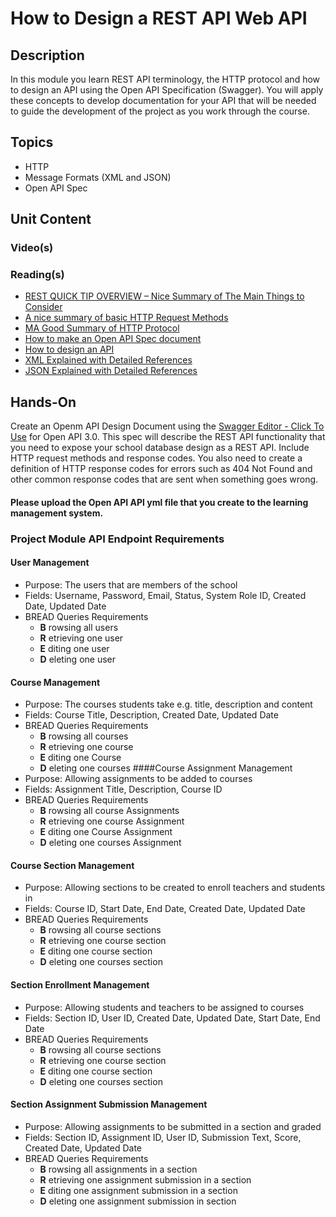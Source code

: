# How to Design a REST API Web API
## Description
In this module you learn REST API terminology, the HTTP protocol and how to design an API using the Open API Specification (Swagger).  You will apply these concepts to develop documentation for your API that will be needed to guide the development of the project as you work through the course.
## Topics
- HTTP
- Message Formats (XML and JSON)
- Open API Spec
## Unit Content
### Video(s)
### Reading(s)
* [REST QUICK TIP OVERVIEW – Nice Summary of The Main Things to Consider](https://www.restapitutorial.com/lessons/restquicktips.html)
* [A nice summary of basic HTTP Request Methods](https://www.restapitutorial.com/lessons/httpmethods.html)
* [MA Good Summary of HTTP Protocol](https://www.tutorialspoint.com/http/http_quick_guide.htm)
* [How to make an Open API Spec document](https://app.swaggerhub.com/help/tutorials/openapi-3-tutorial)
* [How to design an API](https://hackernoon.com/restful-api-design-step-by-step-guide-2f2c9f9fcdbf)
* [XML Explained with Detailed References](https://www.w3schools.com/xml/xml_whatis.asp)
* [JSON Explained with Detailed References](https://www.w3schools.com/js/js_json_intro.asp)

## Hands-On
Create an Openm API Design Document using the [Swagger Editor - Click To Use](http://editor.swagger.io/) for Open API 3.0.  This spec will describe the REST API functionality that you need to expose your school database design as a REST API.  Include HTTP request methods and response codes.  You also need to create a definition of HTTP response codes for errors such as 404 Not Found and other common response codes that are sent when something goes wrong.
#### Please upload the Open API API yml file that you create to the learning management system.

### Project Module API Endpoint Requirements
#### User Management
- Purpose: The users that are members of the school
- Fields: Username, Password, Email, Status, System Role ID, Created Date, Updated Date
- BREAD Queries Requirements
  - **B** rowsing all users
  - **R** etrieving one user
  - **E** diting one user
  - **D** eleting one user
#### Course Management
- Purpose: The courses students take e.g. title, description and content
- Fields: Course Title, Description, Created Date, Updated Date
- BREAD Queries Requirements
  - **B** rowsing all courses
  - **R** etrieving one course
  - **E** diting one Course
  - **D** eleting one courses
####Course Assignment Management
- Purpose: Allowing assignments to be added to courses
- Fields: Assignment Title, Description, Course ID
- BREAD Queries Requirements
  - **B** rowsing all course Assignments
  - **R** etrieving one course Assignment
  - **E** diting one Course Assignment
  - **D** eleting one courses Assignment
#### Course Section Management
- Purpose: Allowing sections to be created to enroll teachers and students in
- Fields: Course ID, Start Date, End Date, Created Date, Updated Date
- BREAD Queries Requirements
  - **B** rowsing all course sections
  - **R** etrieving one course section
  - **E** diting one course section
  - **D** eleting one courses section
#### Section Enrollment Management
- Purpose: Allowing students and teachers to be assigned to courses
- Fields: Section ID, User ID, Created Date, Updated Date, Start Date, End Date
- BREAD Queries Requirements
  - **B** rowsing all course sections
  - **R** etrieving one course section
  - **E** diting one course section
  - **D** eleting one courses section
#### Section Assignment Submission Management
- Purpose: Allowing assignments to be submitted in a section and graded
- Fields: Section ID, Assignment ID, User ID, Submission Text, Score, Created Date, Updated Date
- BREAD Queries Requirements
  - **B** rowsing all assignments in a section
  - **R** etrieving one assignment submission in a section
  - **E** diting one assignment submission in a section
  - **D** eleting one assignment submission in section
